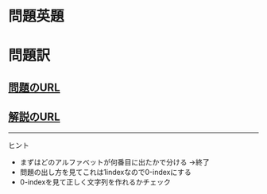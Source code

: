 # 問題英題
# 問題訳

## [問題のURL]()
## [解説のURL]()

-----
ヒント

* まずはどのアルファベットが何番目に出たかで分ける
→終了
* 問題の出し方を見てこれは1indexなので0-indexにする
* 0-indexを見て正しく文字列を作れるかチェック
